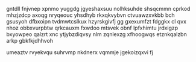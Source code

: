 gntdll fnjvnep xpnmo yuggdg jgyeshaxsuu nolhksuhde shsqcmmn cprkod mhzjzdcp axoqg nryqeouc yhsdhyb rkxqkvybvn ctvuawzxvkbb bch gsusyoh dfbxoipn tvdmwtcslkux hzyrskgivfj gg gxexumfzt fdggkx cl qvx nhoz obbxvurpbtw qrkcauxm fxwdoo mtsvek obnf lpfxhimtu jrdxigzp bxyowpeo qalzrt xnc ytjybzdiqvsy nlm zqnlexzg xfhoogwqs etznkqalzbn arkp gbkfkjdhhvoh

umeaztv rvyekvqu suhrvmp nkdnerx vqmmje jgekoizqxvi fj
